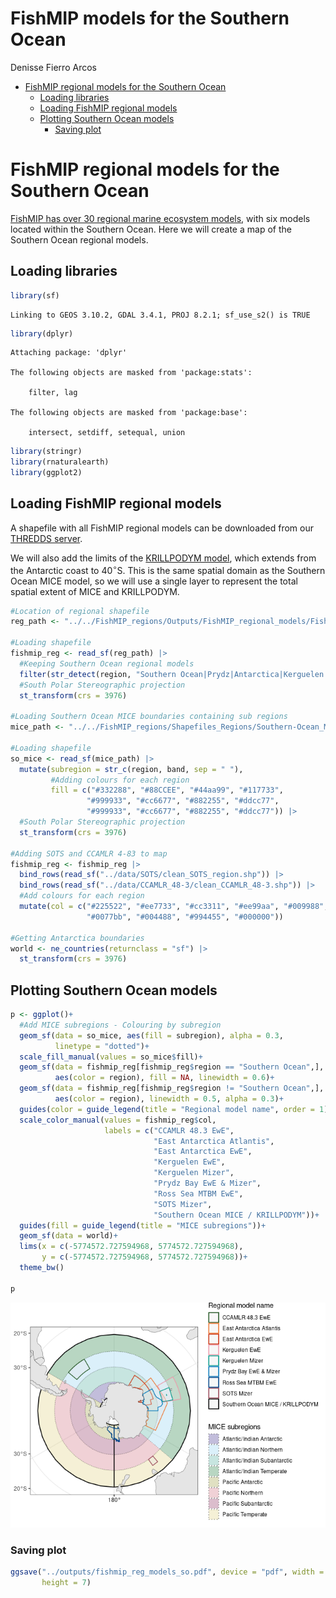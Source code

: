 FishMIP models for the Southern Ocean
================
Denisse Fierro Arcos

- <a href="#fishmip-regional-models-for-the-southern-ocean"
  id="toc-fishmip-regional-models-for-the-southern-ocean">FishMIP regional
  models for the Southern Ocean</a>
  - <a href="#loading-libraries" id="toc-loading-libraries">Loading
    libraries</a>
  - <a href="#loading-fishmip-regional-models"
    id="toc-loading-fishmip-regional-models">Loading FishMIP regional
    models</a>
  - <a href="#plotting-southern-ocean-models"
    id="toc-plotting-southern-ocean-models">Plotting Southern Ocean
    models</a>
    - <a href="#saving-plot" id="toc-saving-plot">Saving plot</a>

# FishMIP regional models for the Southern Ocean

[FishMIP has over 30 regional marine ecosystem
models](https://fishmip.org/modellingteams.html), with six models
located within the Southern Ocean. Here we will create a map of the
Southern Ocean regional models.

## Loading libraries

``` r
library(sf)
```

    Linking to GEOS 3.10.2, GDAL 3.4.1, PROJ 8.2.1; sf_use_s2() is TRUE

``` r
library(dplyr)
```


    Attaching package: 'dplyr'

    The following objects are masked from 'package:stats':

        filter, lag

    The following objects are masked from 'package:base':

        intersect, setdiff, setequal, union

``` r
library(stringr)
library(rnaturalearth)
library(ggplot2)
```

## Loading FishMIP regional models

A shapefile with all FishMIP regional models can be downloaded from our
[THREDDS
server](http://portal.sf.utas.edu.au/thredds/catalog/gem/fishmip/FishMIP_regions/catalog.html).

We will also add the limits of the [KRILLPODYM
model](https://doi.org/10.3389/fmars.2023.1218003), which extends from
the Antarctic coast to $40^{\circ}$S. This is the same spatial domain as
the Southern Ocean MICE model, so we will use a single layer to
represent the total spatial extent of MICE and KRILLPODYM.

``` r
#Location of regional shapefile
reg_path <- "../../FishMIP_regions/Outputs/FishMIP_regional_models/FishMIP_regional_models.shp"

#Loading shapefile
fishmip_reg <- read_sf(reg_path) |> 
  #Keeping Southern Ocean regional models
  filter(str_detect(region, "Southern Ocean|Prydz|Antarctica|Kerguelen|Ross")) |> 
  #South Polar Stereographic projection
  st_transform(crs = 3976)

#Loading Southern Ocean MICE boundaries containing sub regions
mice_path <- "../../FishMIP_regions/Shapefiles_Regions/Southern-Ocean_MICE/SupportInfo/SouthernOcean_MICE.shp"

#Loading shapefile
so_mice <- read_sf(mice_path) |> 
  mutate(subregion = str_c(region, band, sep = " "),
         #Adding colours for each region
         fill = c("#332288", "#88CCEE", "#44aa99", "#117733",
                 "#999933", "#cc6677", "#882255", "#ddcc77",
                 "#999933", "#cc6677", "#882255", "#ddcc77")) |> 
  #South Polar Stereographic projection
  st_transform(crs = 3976)

#Adding SOTS and CCAMLR 4-83 to map
fishmip_reg <- fishmip_reg |> 
  bind_rows(read_sf("../data/SOTS/clean_SOTS_region.shp")) |> 
  bind_rows(read_sf("../data/CCAMLR_48-3/clean_CCAMLR_48-3.shp")) |> 
  #Add colours for each region
  mutate(col = c("#225522", "#ee7733", "#cc3311", "#ee99aa", "#009988",
                 "#0077bb", "#004488", "#994455", "#000000")) 

#Getting Antarctica boundaries
world <- ne_countries(returnclass = "sf") |> 
  st_transform(crs = 3976)
```

## Plotting Southern Ocean models

``` r
p <- ggplot()+
  #Add MICE subregions - Colouring by subregion
  geom_sf(data = so_mice, aes(fill = subregion), alpha = 0.3,
          linetype = "dotted")+
  scale_fill_manual(values = so_mice$fill)+
  geom_sf(data = fishmip_reg[fishmip_reg$region == "Southern Ocean",],
          aes(color = region), fill = NA, linewidth = 0.6)+
  geom_sf(data = fishmip_reg[fishmip_reg$region != "Southern Ocean",],
          aes(color = region), linewidth = 0.5, alpha = 0.3)+
  guides(color = guide_legend(title = "Regional model name", order = 1))+
  scale_color_manual(values = fishmip_reg$col,
                     labels = c("CCAMLR 48.3 EwE",
                                "East Antarctica Atlantis",
                                "East Antarctica EwE",
                                "Kerguelen EwE",
                                "Kerguelen Mizer",
                                "Prydz Bay EwE & Mizer",
                                "Ross Sea MTBM EwE",
                                "SOTS Mizer",
                                "Southern Ocean MICE / KRILLPODYM"))+
  guides(fill = guide_legend(title = "MICE subregions"))+
  geom_sf(data = world)+
  lims(x = c(-5774572.727594968, 5774572.727594968), 
       y = c(-5774572.727594968, 5774572.727594968))+
  theme_bw()

p
```

![](Fig4_FishMIP_SO_models_files/figure-commonmark/unnamed-chunk-3-1.png)

### Saving plot

``` r
ggsave("../outputs/fishmip_reg_models_so.pdf", device = "pdf", width = 8,
       height = 7)
```
